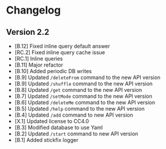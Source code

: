 # Changelog

## Version 2.2

- [B.12]    Fixed inline query default answer
- [RC.2]    Fixed inline query cache issue
- [RC.1]    Inline queries
- [B.11]    Major refactor
- [B.10]    Added periodic DB writes
- [B.9]     Updated ``/deleteFrom`` command to the new API version
- [B.9]     Updated ``/shuffle`` command to the new API version
- [B.8]     Updated ``/get`` command to the new API version
- [B.7]     Updated ``/setMode`` command to the new API version
- [B.6]     Updated ``/deleteMe`` command to the new API version
- [B.5]     Updated ``/help`` command to the new API version
- [B.4]     Updated ``/add`` command to new API version
- [X.1]     Updated license to CC4.0
- [B.3]     Modified database to use Yaml
- [B.2]     Updated ``/start`` command to new API version
- [B.1]     Added stickfix logger